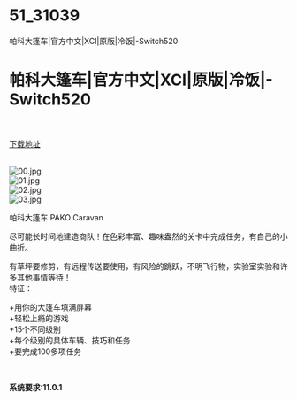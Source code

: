 # 51_31039
帕科大篷车|官方中文|XCI|原版|冷饭|-Switch520
# 帕科大篷车|官方中文|XCI|原版|冷饭|-Switch520
 <br/></br>
[下载地址](https://www.switch520.cc/article/31039 "下载地址")
<br/></br>

<p><img title="00.jpg" src="https://www.switch520.cc/muke_img/2022_05_10_07c4b2c0bf864.jpg" alt="00.jpg"><br>
<img title="01.jpg" src="https://www.switch520.cc/muke_img/2022_05_10_d31e065c910da.jpg" alt="01.jpg"><br>
<img title="02.jpg" src="https://www.switch520.cc/muke_img/2022_05_10_67fbbdad05eb1.jpg" alt="02.jpg"><br>
<img title="03.jpg" src="https://www.switch520.cc/muke_img/2022_05_10_fbbdb696b5b63.jpg" alt="03.jpg"></p>
<p>帕科大篷车 PAKO Caravan</p>
<p>尽可能长时间地建造商队！在色彩丰富、趣味盎然的关卡中完成任务，有自己的小曲折。</p>
<p>有草坪要修剪，有远程传送要使用，有风险的跳跃，不明飞行物，实验室实验和许多其他事情等待！<br>
特征：</p>
<p>+用你的大篷车填满屏幕<br>
+轻松上瘾的游戏<br>
+15个不同级别<br>
+每个级别的具体车辆、技巧和任务<br>
+要完成100多项任务</p>
<p>&nbsp;</p>
<p><strong>系统要求:11.0.1</strong></p>


